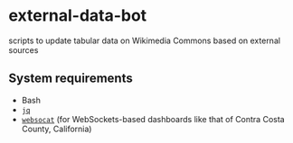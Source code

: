 # external-data-bot
scripts to update tabular data on Wikimedia Commons based on external sources

## System requirements

* Bash
* [`jq`](https://stedolan.github.io/jq/)
* [`websocat`](https://github.com/vi/websocat/) (for WebSockets-based dashboards like that of Contra Costa County, California)
